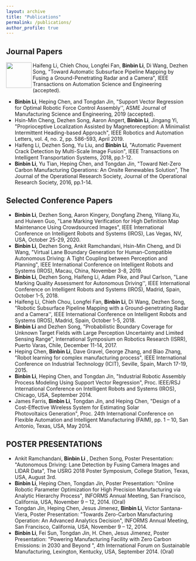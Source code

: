 ```yaml
---
layout: archive
title: "Publications"
permalink: /publications/
author_profile: true
---
```


Journal Papers
-----
<img align="left" width="70" height="70" src="https://github.com/bli-tamu/me/blob/master/images/li2019toward-fig.png">  Haifeng Li, Chieh Chou, Longfei Fan, **Binbin Li**, Di Wang, Dezhen Song, "Toward Automatic Subsurface Pipeline Mapping by Fusing a Ground-Penetrating Radar and a Camera",  IEEE Transactions on Automation Science and Engineering (accepted). 

* **Binbin Li**, Heping Chen, and Tongdan Jin, "Support Vector Regression for Optimal Robotic Force Control Assembly'', ASME Journal of Manufacturing Science and Engineering, 2019 (accepted).  
* Hsin-Min Cheng, Dezhen Song, Aaron Angert, **Binbin Li**, Jingang Yi, "Proprioceptive Localization Assisted by Magnetoreception: A Minimalist Intermittent Heading-based Approach",  IEEE Robotics and Automation Letters, vol. 4, no. 2, pp. 586-593, April 2019.
*  Haifeng Li, Dezhen Song, Yu Liu, and **Binbin Li**, "Automatic Pavement Crack Detection by Multi-Scale Image Fusion", IEEE Transactions on Intelligent Transportation Systems, 2018, pp.1-12.
*  **Binbin Li**, Yu Tian, Heping Chen, and Tongdan Jin, "Toward Net-Zero Carbon Manufacturing Operations: An Onsite Renewables Solution", The Journal of the Operational Research Society, Journal of the Operational Research Society, 2016, pp.1-14.

Selected Conference Papers
-----
* **Binbin Li**, Dezhen Song, Aaron Kingery, Dongfang Zheng, Yiliang Xu, and Huiwen Guo, "Lane Marking Verification for High Definition Map Maintenance Using Crowdsourced Images", IEEE International Conference on Intelligent Robots and Systems (IROS), Las Vegas, NV, USA, October 25-29, 2020. 
* **Binbin Li**, Dezhen Song, Ankit Ramchandani, Hsin-Min Cheng, and Di Wang, "Virtual Lane Boundary Generation for Human-Compatible Autonomous Driving: A Tight Coupling between Perception and Planning", IEEE International Conference on Intelligent Robots and Systems (IROS), Macau, China, November 3-8, 2019.  
* **Binbin Li**, Dezhen Song, Haifeng Li, Adam Pike, and Paul Carlson, "Lane Marking Quality Assessment for Autonomous Driving'', IEEE International Conference on Intelligent Robots and Systems (IROS), Madrid, Spain, October 1-5, 2018.
* Haifeng Li, Chieh Chou, Longfei Fan, **Binbin Li**, Di Wang, Dezhen Song, "Robotic Subsurface Pipeline Mapping with a Ground-penetrating Radar and a Camera'', IEEE International Conference on Intelligent Robots and Systems (IROS), Madrid, Spain, October 1-5, 2018. 
* **Binbin Li** and Dezhen Song, "Probabilistic Boundary Coverage for Unknown Target Fields with Large Perception Uncertainty and Limited Sensing Range", International Symposium on Robotics Research (ISRR), Puerto Varas, Chile, December 11-14, 2017.
* Heping Chen, **Binbin Li**, Dave Gravel, George Zhang, and Biao Zhang, "Robot learning for complex manufacturing process", IEEE International Conference on Industrial Technology (ICIT), Seville, Spain, March 17-19, 2015.
* **Binbin Li**, Heping Chen, and Tongdan Jin, "Industrial Robotic Assembly Process Modeling Using Support Vector Regression", Proc. IEEE/RSJ International Conference on Intelligent Robots and Systems (IROS), Chicago, USA, September 2014.
* James Farris, **Binbin Li**, Tongdan Jin, and Heping Chen, "Design of a Cost-Effective Wireless System for Estimating Solar Photovoltaics Generation", Proc. 24th International Conference on Flexible Automation and Intelligent Manufacturing (FAIM), pp. 1 – 10, San Antonio, Texas, USA, May 2014. 

POSTER PRESENTATIONS
-----
* Ankit Ramchandani, **Binbin Li** , Dezhen Song, Poster Presentation: "Autonomous Driving: Lane Detection by Fusing Camera Images and LIDAR Data", The USRG 2018 Poster Symposium, College Station, Texas, USA, August 3rd.
* **Binbin Li**, Heping Chen, Tongdan Jin, Poster Presentation: "Online Robotic Parameter Optimization for High Precision Manufacturing via Analytic Hierarchy Process", INFORMS Annual Meeting, San Francisco, California, USA, November 9 – 12, 2014. (Oral)
* Tongdan Jin, Heping Chen, Jesus Jimenez, **Binbin Li**, Victor Santana-Viera, Poster Presentation: "Towards Zero-Carbon Manufacturing Operation: An Advanced Analytics Decision", INFORMS Annual Meeting, San Francisco, California, USA, November 9 – 12, 2014. 
* **Binbin Li**, Fei Sun, Tongdan Jin, H. Chen, Jesus Jimenez, Poster Presentation: "Powering Manufacturing Facility with Zero Carbon Emissions: in 2030 and Beyond ", 4th International Forum on Sustainable Manufacturing, Lexington, Kentucky, USA, September 2014. (Oral)
